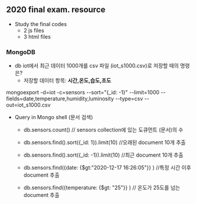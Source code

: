 ## 2020 final exam. resource

- Study the final codes
  - 2 js files
  - 3 html files

### MongoDB
- db iot에서 최근 데이터 1000개를 csv 파일 (iot_s1000.csv)로 저장할 때의 명령은?
  - 저장할 데이터 항목: **시간,온도,습도,조도**

mongoexport -d=iot -c=sensors --sort="{_id: -1}" --limit=1000 --fields=date,temperature,humidity,luminosity --type=csv --out=iot_s1000.csv

- Query in Mongo shell (문서 검색)

  - db.sensors.count()  // sensors collection에 있는 도큐먼트 (문서)의 수
  - db.sensors.find().sort({_id: 1}).limit(10)   //오래된 document 10개 추출
  - db.sensors.find().sort({_id: -1}).limit(10)    //최근 document 10개 추출
  
  - db.sensors.find({date: {$gt:"2020-12-17 16:26:05"}} )    //특정 시간 이후 document 추출
  - db.sensors.find({temperature: {$gt: "25"}} )    // 온도가 25도를 넘는 document 추출
  
  

